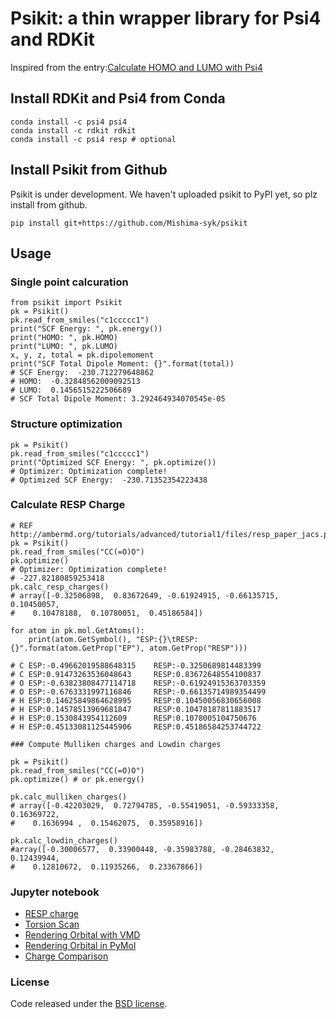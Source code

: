 # Psikit: a thin wrapper library for Psi4 and RDKit

Inspired from the entry:[Calculate HOMO and LUMO with Psi4](https://iwatobipen.wordpress.com/2018/08/24/calculate-homo-and-lumo-with-psi4-rdkit-psi4/)

## Install RDKit and Psi4 from Conda

    conda install -c psi4 psi4
    conda install -c rdkit rdkit
    conda install -c psi4 resp # optional

## Install Psikit from Github

Psikit is under development.
We haven't uploaded psikit to PyPI yet, so plz install from github.

    pip install git+https://github.com/Mishima-syk/psikit

## Usage

### Single point calcuration

    from psikit import Psikit
    pk = Psikit()
    pk.read_from_smiles("c1ccccc1")
    print("SCF Energy: ", pk.energy())
    print("HOMO: ", pk.HOMO)
    print("LUMO: ", pk.LUMO)
    x, y, z, total = pk.dipolemoment
    print("SCF Total Dipole Moment: {}".format(total))
    # SCF Energy:  -230.712279648862
    # HOMO:  -0.32848562009092513
    # LUMO:  0.1456515222506689
    # SCF Total Dipole Moment: 3.292464934070545e-05

### Structure optimization

    pk = Psikit()
    pk.read_from_smiles("c1ccccc1")
    print("Optimized SCF Energy: ", pk.optimize())
    # Optimizer: Optimization complete!
    # Optimized SCF Energy:  -230.71352354223438

### Calculate RESP Charge

    # REF http://ambermd.org/tutorials/advanced/tutorial1/files/resp_paper_jacs.pdf
    pk = Psikit()
    pk.read_from_smiles("CC(=O)O")
    pk.optimize()
    # Optimizer: Optimization complete!
    # -227.82180859253418
    pk.calc_resp_charges()
    # array([-0.32506898,  0.83672649, -0.61924915, -0.66135715,  0.10450057,
    #    0.10478188,  0.10780051,  0.45186584])

    for atom in pk.mol.GetAtoms(): 
        print(atom.GetSymbol(), "ESP:{}\tRESP:{}".format(atom.GetProp("EP"), atom.GetProp("RESP"))) 

    # C ESP:-0.49662019588648315	RESP:-0.3250689814483399
    # C ESP:0.91473263536048643		RESP:0.83672648554100837
    # O ESP:-0.63823808477114718	RESP:-0.61924915363703359
    # O ESP:-0.6763331997116846		RESP:-0.66135714989354499
    # H ESP:0.14625849864628995		RESP:0.10450056830656008
    # H ESP:0.14578513969681847		RESP:0.10478187811883517
    # H ESP:0.1530843954112609		RESP:0.1078005104750676
    # H ESP:0.45133081125445906		RESP:0.45186584253744722

    ### Compute Mulliken charges and Lowdin charges

    pk = Psikit()
    pk.read_from_smiles("CC(=O)O")
    pk.optimize() # or pk.energy()

    pk.calc_mulliken_charges()
    # array([-0.42203029,  0.72794785, -0.55419051, -0.59333358,  0.16369722,
    #    0.1636994 ,  0.15462075,  0.35958916])

    pk.calc_lowdin_charges()
    #array([-0.30006577,  0.33900448, -0.35983788, -0.28463832,  0.12439944,
    #    0.12810672,  0.11935266,  0.23367866])

 
### Jupyter notebook

- [RESP charge](https://github.com/Mishima-syk/psikit/blob/master/examples/Rendering_RESP_charge/RESP%20charge%20of%20the%20tetrazole.ipynb)
- [Torsion Scan](https://github.com/Mishima-syk/psikit/blob/master/examples/Torsion_scan/torsional_scan.ipynb)
- [Rendering Orbital with VMD](https://github.com/Mishima-syk/psikit/blob/master/examples/Rendering_Orbital/Render_orbital.ipynb)
- [Rendering Orbital in PyMol](https://github.com/Mishima-syk/psikit/blob/master/examples/Rendering_Orbital_in_PyMol/Visualize_MO_in_PyMol.ipynb)
- [Charge Comparison](https://github.com/Mishima-syk/psikit/blob/master/examples/CHARGE_COMPARISON/charge_comparison.ipynb)

### License

Code released under the [BSD license](LICENSE).
